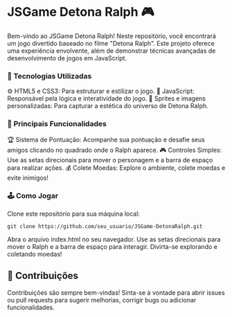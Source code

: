 # JSGame Detona Ralph 🎮

Bem-vindo ao JSGame Detona Ralph! Neste repositório, você encontrará um jogo divertido baseado no filme "Detona Ralph". Este projeto oferece uma experiência envolvente, além de demonstrar técnicas avançadas de desenvolvimento de jogos em JavaScript.

### 🚀 Tecnologias Utilizadas

⚙️ HTML5 e CSS3: Para estruturar e estilizar o jogo.
🧠 JavaScript: Responsável pela lógica e interatividade do jogo.
🎨 Sprites e imagens personalizadas: Para capturar a estética do universo de Detona Ralph.


### 🎯 Principais Funcionalidades

🏆 Sistema de Pontuação: Acompanhe sua pontuação e desafie seus amigos clicando no quadrado onde o Ralph aparece.
🎮 Controles Simples: Use as setas direcionais para mover o personagem e a barra de espaço para realizar ações.
💰 Colete Moedas: Explore o ambiente, colete moedas e evite inimigos!


### 🕹️ Como Jogar
Clone este repositório para sua máquina local:
```
git clone https://github.com/seu_usuario/JSGame-DetonaRalph.git
```

Abra o arquivo index.html no seu navegador.
Use as setas direcionais para mover o Ralph e a barra de espaço para interagir.
Divirta-se explorando e coletando moedas!


## 🤝 Contribuições
Contribuições são sempre bem-vindas! Sinta-se à vontade para abrir issues ou pull requests para sugerir melhorias, corrigir bugs ou adicionar funcionalidades.
